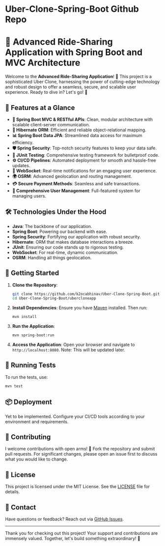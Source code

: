 # Uber-Clone-Spring-Boot Github Repo

# 🚗 **Advanced Ride-Sharing Application with Spring Boot and MVC Architecture**

Welcome to the **Advanced Ride-Sharing Application**! 🚀 This project is a sophisticated Uber Clone, harnessing the power of cutting-edge technology and robust design to offer a seamless, secure, and scalable user experience. Ready to dive in? Let's go! 🎉

## 🌟 **Features at a Glance**

- **🚀 Spring Boot MVC & RESTful APIs**: Clean, modular architecture with scalable client-server communication.
- **🔗 Hibernate ORM**: Efficient and reliable object-relational mapping.
- **📊 Spring Boot Data JPA**: Streamlined data access for maximum efficiency.
- **🛡️ Spring Security**: Top-notch security features to keep your data safe.
- **🧪 JUnit Testing**: Comprehensive testing framework for bulletproof code.
- **⚙️ CI/CD Pipelines**: Automated deployment for smooth and hassle-free updates.
- **📡 WebSocket**: Real-time notifications for an engaging user experience.
- **🌍 OSRM**: Advanced geolocation and routing management.
- **💳 Secure Payment Methods**: Seamless and safe transactions.
- **👥 Comprehensive User Management**: Full-featured system for managing users.

## 🛠️ **Technologies Under the Hood**

- **Java**: The backbone of our application.
- **Spring Boot**: Powering our backend with ease.
- **Spring Security**: Fortifying our application with robust security.
- **Hibernate**: ORM that makes database interactions a breeze.
- **JUnit**: Ensuring our code stands up to rigorous testing.
- **WebSocket**: For real-time, dynamic communication.
- **OSRM**: Handling all things geolocation.

## 🚀 **Getting Started**

1. **Clone the Repository**:
   ```bash
   git clone https://github.com/k2ocabhinav/Uber-Clone-Spring-Boot.git
   cd Uber-Clone-Spring-Boot/ubercloneapp
   ```

2. **Install Dependencies**:
   Ensure you have [Maven](https://maven.apache.org/) installed. Then run:
   ```bash
   mvn install
   ```

3. **Run the Application**:
   ```bash
   mvn spring-boot:run
   ```

4. **Access the Application**:
   Open your browser and navigate to `http://localhost:8080`.
   Note: This will be updated later.

## 🧪 **Running Tests**

To run the tests, use:
```bash
mvn test
```

## 📦 **Deployment**

Yet to be implemented. Configure your CI/CD tools according to your environment and requirements.

## 🤝 **Contributing**

I welcome contributions with open arms! 💖 Fork the repository and submit pull requests. For significant changes, please open an issue first to discuss what you would like to change.

## 📄 **License**

This project is licensed under the MIT License. See the [LICENSE](LICENSE) file for details.

## 📧 **Contact**

Have questions or feedback? Reach out via [GitHub Issues](https://github.com/k2ocabhinav/Uber-Clone-Spring-Boot/issues).

---

Thank you for checking out this project! Your support and contributions are immensely valued. Together, let's build something extraordinary! 🌟
